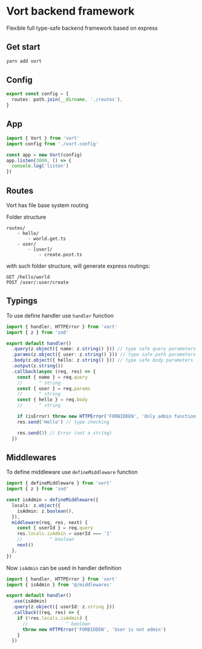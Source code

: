 # Vort backend framework

Flexible full type-safe backend framework based on express

## Get start

```bash
yarn add vort
```

## Config

```typescript
export const config = {
  routes: path.join(__dirname, './routes'),
}
```

## App

```typescript
import { Vort } from 'vort'
import config from './vort.config'

const app = new Vort(config)
app.listen(3000, () => {
  console.log('listen')
})
```

## Routes

Vort has file base system routing

Folder structure

```text
routes/
    - hello/
        - world.get.ts
    - user/
        - [user]/
            - create.post.ts
```

with such folder structure, will generate express routings:

```text
GET /hello/world
POST /user/:user/create
```

## Typings

To use define handler use `handler` function

```typescript
import { handler, HTTPError } from 'vort'
import { z } from 'zod'

export default handler()
  .query(z.object({ name: z.string() })) // type safe query parameters
  .params(z.object({ user: z.string() })) // type safe path parameters
  .body(z.object({ hello: z.string() })) // type safe body parameters
  .output(z.string())
  .callback(async (req, res) => {
    const { name } = req.query
    //      ^ string
    const { user } = req.params
    //      ^ string
    const { hello } = req.body
    //      ^ string

    if (isError) throw new HTTPError('FORBIDDEN', 'Only admin function')
    res.send('Hello') // type checking

    res.send(3) // Error (not a string)
  })
```

## Middlewares

To define middleware use `defineMiddleware` function

```typescript
import { defineMiddleware } from 'vort'
import { z } from 'zod'

const isAdmin = defineMiddleware({
  locals: z.object({
    isAdmin: z.boolean(),
  }),
  middleware(req, res, next) {
    const { userId } = req.query
    res.locals.isAdmin = userId === '1'
    //          ^ boolean
    next()
  },
})
```

Now `isAdmin` can be used in handler definition

```typescript
import { handler, HTTPError } from 'vort'
import { isAdmin } from '@/middlewares'

export default handler()
  .use(isAdmin)
  .query(z.object({ userId: z.string }))
  .callback((req, res) => {
    if (!res.locals.isAdmin) {
      //              ^ boolean
      throw new HTTPError('FORBIDDEN', 'User is not admin')
    }
  })
```
